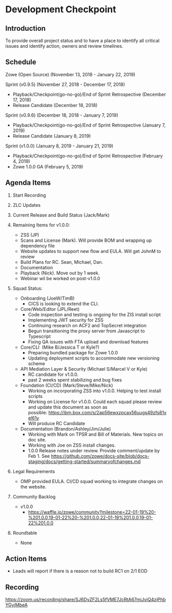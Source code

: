# Development Checkpoint

Introduction
------------
To provide overall project status and to have a place to identify all critical issues and identify action, owners and review timelines.

Schedule
--------
Zowe (Open Source) (November 13, 2018 - January 22, 2019)

Sprint (v0.9.5) (November 27, 2018 - December 17, 2018)
- Playback/Checkpoint(go-no-go)/End of Sprint Retrospective (December 17, 2018)
- Release Candidate (December 18, 2018)

Sprint (v0.9.6) (December 18, 2018 - January 7, 2019)
- Playback/Checkpoint(go-no-go)/End of Sprint Retrospective (January 7, 2019)
- Release Candidate (January 8, 2019)

Sprint (v1.0.0) (January 8, 2019 - January 21, 2019)
- Playback/Checkpoint(go-no-go)/End of Sprint Retrospective (February 4, 2019)
- Zowe 1.0.0 GA (February 5, 2019)

Agenda Items
------------
1. Start Recording
2. ZLC Updates
3. Current Release and Build Status (Jack/Mark)
4. Remaining Items for v1.0.0:
    - ZSS (JP)
    - Scans and License (Mark). Will provide BOM and wrapping up dependency file
    - Website updates to support new flow and EULA. Will get JohnM to review
    - Build Plans for RC. Sean, Michael, Dan.
    - Documentation
    - Playback (Nick). Move out by 1 week.
    - Webinar wil be worked on post-v1.0.0
5. Squad Status:
    - Onboarding (JoeW/TimB)
      - CICS is looking to extend the CLI.
    - Core/Web/Editor (JPL/Reet)
      - Code inspection and testing is ongoing for the ZIS install script
      - Implementing JWT security for ZSS
      - Continuing research on ACF2 and TopSecret integration
      - Begun transitioning the proxy server from Javascript to Typescript
      - Fixing QA issues with FTA upload and download features
    - Core/CLI  (Mike B/Jessica T or Kyle?)
      - Preparing bundled package for Zowe 1.0.0
      - Updating deployment scripts to accommodate new versioning scheme
    - API Mediation Layer & Security (Michael S/Marcel V or Kyle)
      - RC candidate for v1.0.0.
      - past 2 weeks spent stabilizing and bug fixes
    - Foundation (CI/CD) (Mark/Steve/Mike/Nick)
      - Working on incorporating ZSS into v1.0.0. Helping to test install scripts
      - Working on License for v1.0.0. Could each squad please review and update this document as soon as possible: https://ibm.box.com/s/2ap56ewxzpcax56uugs49zfs81vel61y
      - Will produce RC Candidate
    - Documentation (Brandon/Ashley/Jim/Julie)
      - Working with Mark on TPSR and Bill of Materials. New topics on doc site.
      - Working with Joe on ZSS install changes.
      - 1.0.0 Release notes under review. Provide comment/update by Feb 1. See https://github.com/zowe/docs-site/blob/docs-staging/docs/getting-started/summaryofchanges.md

6. Legal Requirements
    - OMP provided EULA. CI/CD squad working to integrate changes on the website.

7. Community Backlog
    - v1.0.0
      - https://waffle.io/zowe/community?milestone=22-01-19%20-%201.0.0,19-01-22%20-%201.0.0,22-01-19%201.0.0,19-01-22%201.0.0
8. Roundtable
    - None

Action Items
------------
- Leads will report if there is a reason not to build RC1 on 2/1 EOD


Recording
-------------------------
https://zoom.us/recording/share/SJ6DyZF2Ls5fVME7JcRtA67miJviQ4zjPhbYGyjMbeA
